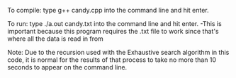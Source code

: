 To compile: type g++ candy.cpp into the command line and hit enter.

To run: type ./a.out candy.txt into the command line and hit enter.
  -This is important because this program requires the .txt file to work since that's where all the data is read in from

Note: Due to the recursion used with the Exhaustive search algorithm in this code, it is normal for the results of that process to take no more than 10 seconds to appear on the command line.
